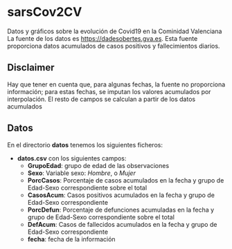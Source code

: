 # sarsCov2CV
Datos y gráficos sobre la evolución de Covid19 en la Cominidad Valenciana
La fuente de los datos es https://dadesobertes.gva.es. Esta fuente proporciona datos acumulados de casos positivos y fallecimientos diarios. 

## Disclaimer
Hay que tener en cuenta que, para algunas fechas, la fuente no proporciona información; para estas fechas, se imputan los valores acumulados por interpolación. El resto de campos se calculan a partir de los datos acumulados

## Datos
En el directorio **datos** tenemos los siguientes ficheros:
+ **datos.csv** con los siguientes campos:
  + **GrupoEdad**: grupo de edad de las observaciones
  + **Sexo**: Variable sexo: *Hombre*, o *Mujer*
  + **PorcCasos**: Porcentaje de casos acumulados en la fecha y grupo de Edad-Sexo correspondiente sobre el total
  + **CasosAcum**: Casos positivos acumulados en la fecha y grupo de Edad-Sexo correspondiente
  + **PorcDefun**: Porcentaje de defunciones acumuladas en la fecha y grupo de Edad-Sexo correspondiente sobre el total
  + **DefAcum**: Casos de fallecidos acumulados en la fecha y grupo de Edad-Sexo correspondiente
  + **fecha**: fecha de la información
